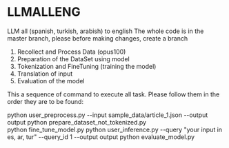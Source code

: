 # LLMALLENG
LLM all (spanish, turkish, arabish) to english
The whole code is in the master branch, please before making changes, create a branch

1. Recollect and Process Data (opus100) 
2. Preparation of the DataSet using model 
3. Tokenization and FineTuning (training the model) 
4. Translation of input 
5. Evaluation of the model 

This a sequence of command to execute all task. Please follow them in the order they are to be found: 

python user_preprocess.py --input sample_data/article_1.json --output output
python prepare_dataset_not_tokenized.py  
python fine_tune_model.py
python user_inference.py --query "your input in es, ar, tur" --query_id 1 --output output
python evaluate_model.py 
